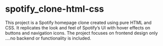 # spotify_clone-html-css
This project is a Spotify homepage clone created using pure HTML and CSS. It replicates the look and feel of Spotify’s UI with hover effects on buttons and navigation icons. The project focuses on frontend design only ....no backend or functionality is included.
